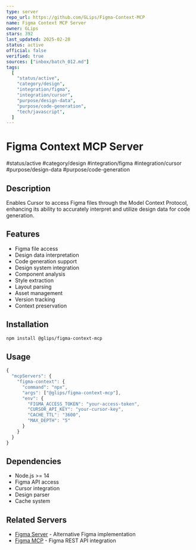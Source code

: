```yaml
---
type: server
repo_url: https://github.com/GLips/Figma-Context-MCP
name: Figma Context MCP Server
owner: GLips
stars: 392
last_updated: 2025-02-28
status: active
official: false
verified: true
sources: ["inbox/batch_012.md"]
tags:
  [
    "status/active",
    "category/design",
    "integration/figma",
    "integration/cursor",
    "purpose/design-data",
    "purpose/code-generation",
    "tech/javascript",
  ]
---
```


# Figma Context MCP Server

#status/active #category/design #integration/figma #integration/cursor #purpose/design-data #purpose/code-generation

## Description

Enables Cursor to access Figma files through the Model Context Protocol, enhancing its ability to accurately interpret and utilize design data for code generation.

## Features

- Figma file access
- Design data interpretation
- Code generation support
- Design system integration
- Component analysis
- Style extraction
- Layout parsing
- Asset management
- Version tracking
- Context preservation

## Installation

```bash
npm install @glips/figma-context-mcp
```

## Usage

```javascript
{
  "mcpServers": {
    "figma-context": {
      "command": "npx",
      "args": ["@glips/figma-context-mcp"],
      "env": {
        "FIGMA_ACCESS_TOKEN": "your-access-token",
        "CURSOR_API_KEY": "your-cursor-key",
        "CACHE_TTL": "3600",
        "MAX_DEPTH": "5"
      }
    }
  }
}
```

## Dependencies

- Node.js >= 14
- Figma API access
- Cursor integration
- Design parser
- Cache system

## Related Servers

- [Figma Server](https://github.com/TimHolden/figma-mcp-server) - Alternative Figma implementation
- [Figma MCP](https://github.com/MatthewDailey/figma-mcp) - Figma REST API integration
